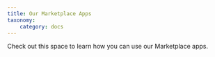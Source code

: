 ```yaml
---
title: Our Marketplace Apps
taxonomy:
    category: docs
---
```


Check out this space to learn how you can use our Marketplace apps. 



